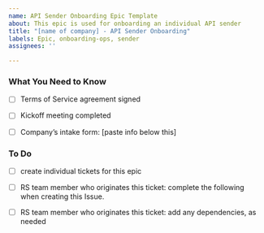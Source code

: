 ```yaml
---
name: API Sender Onboarding Epic Template
about: This epic is used for onboarding an individual API sender
title: "[name of company] - API Sender Onboarding"
labels: Epic, onboarding-ops, sender
assignees: ''

---
```


### What You Need to Know 

- [ ] Terms of Service agreement signed 

- [ ] Kickoff meeting completed 

- [ ] Company’s intake form: [paste info below this] 

 

### To Do 

- [ ] create individual tickets for this epic 

- [ ] RS team member who originates this ticket: complete the following when creating this Issue. 

- [ ] RS team member who originates this ticket: add any dependencies, as needed
